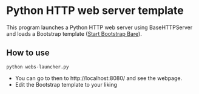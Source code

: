 # Python HTTP web server template
This program launches a Python HTTP web server using BaseHTTPServer and loads a Bootstrap template ([Start Bootstrap Bare](https://github.com/BlackrockDigital/startbootstrap-bare)).
## How to use
    python webs-launcher.py
* You can go to then to http://localhost:8080/ and see the webpage.
* Edit the Bootstrap template to your liking